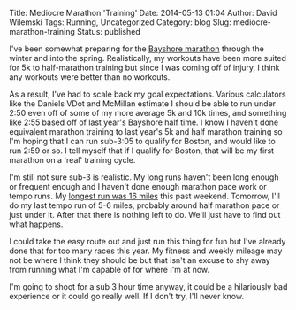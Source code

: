 Title: Mediocre Marathon 'Training'
Date: 2014-05-13 01:04
Author: David Wilemski
Tags: Running, Uncategorized
Category: blog
Slug: mediocre-marathon-training
Status: published

I've been somewhat preparing for the [Bayshore
marathon](http://www.bayshoremarathon.org/) through the winter and into
the spring. Realistically, my workouts have been more suited for 5k to
half-marathon training but since I was coming off of injury, I think any
workouts were better than no workouts.

As a result, I've had to scale back my goal expectations. Various
calculators like the Daniels VDot and McMillan estimate I should be able
to run under 2:50 even off of some of my more average 5k and 10k times,
and something like 2:55 based off of last year's Bayshore half time. I
know I haven't done equivalent marathon training to last year's 5k and
half marathon training so I'm hoping that I can run sub-3:05 to qualify
for Boston, and would like to run 2:59 or so. I tell myself that if I
qualify for Boston, that will be my first marathon on a 'real' training
cycle.

I'm still not sure sub-3 is realistic. My long runs haven't been long
enough or frequent enough and I haven't done enough marathon pace work
or tempo runs. My [longest run was 16
miles](https://openrunlog.org/u/david/run/536e7410d1ec593175b27d27) this
past weekend. Tomorrow, I'll do my last tempo run of 5-6 miles, probably
around half marathon pace or just under it. After that there is nothing
left to do. We'll just have to find out what happens.

I could take the easy route out and just run this thing for fun but I've
already done that for too many races this year. My fitness and weekly
mileage may not be where I think they should be but that isn't an excuse
to shy away from running what I'm capable of for where I'm at now.

I'm going to shoot for a sub 3 hour time anyway, it could be a
hilariously bad experience or it could go really well. If I don't try,
I'll never know.
